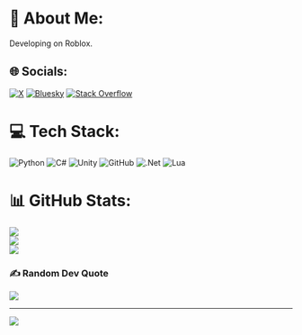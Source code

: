 # 💫 About Me:
Developing on Roblox. 


## 🌐 Socials:
[![X](https://img.shields.io/badge/X-black.svg?logo=X&logoColor=white)](https://x.com/MirajSOLX) [![Bluesky](https://img.shields.io/badge/bluesky-0285FF?style=for-the-badge&logo=bluesky&logoColor=%23FFFFFF)](https://bsky.app/profile/mirajsol.bsky.social) [![Stack Overflow](https://img.shields.io/badge/-Stackoverflow-FE7A16?logo=stack-overflow&logoColor=white)](https://stackoverflow.com/users/26819614) 

# 💻 Tech Stack:
![Python](https://img.shields.io/badge/python-3670A0?style=for-the-badge&logo=python&logoColor=ffdd54) ![C#](https://img.shields.io/badge/c%23-%23239120.svg?style=for-the-badge&logo=csharp&logoColor=white) ![Unity](https://img.shields.io/badge/unity-%23000000.svg?style=for-the-badge&logo=unity&logoColor=white) ![GitHub](https://img.shields.io/badge/github-%23121011.svg?style=for-the-badge&logo=github&logoColor=white) ![.Net](https://img.shields.io/badge/.NET-5C2D91?style=for-the-badge&logo=.net&logoColor=white) ![Lua](https://img.shields.io/badge/lua-%232C2D72.svg?style=for-the-badge&logo=lua&logoColor=white)
# 📊 GitHub Stats:
![](https://github-readme-stats.vercel.app/api?username=MirajSOL&theme=neon&hide_border=false&include_all_commits=false&count_private=false)<br/>
![](https://nirzak-streak-stats.vercel.app/?user=MirajSOL&theme=neon&hide_border=false)<br/>
![](https://github-readme-stats.vercel.app/api/top-langs/?username=MirajSOL&theme=neon&hide_border=false&include_all_commits=false&count_private=false&layout=compact)


### ✍️ Random Dev Quote
![](https://quotes-github-readme.vercel.app/api?type=vetical&theme=radical)

---
[![](https://visitcount.itsvg.in/api?id=MirajSOL&icon=9&color=0)](https://visitcount.itsvg.in)



  
<!-- Proudly created with GPRM ( https://gprm.itsvg.in ) -->
